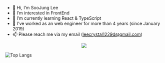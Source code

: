 - 👋 Hi, I’m SooJung Lee
- 👀 I’m interested in FrontEnd
- 🌱 I’m currently learning React & TypeScript
- 💞️ I've worked as an web engineer for more than 4 years (since January 2019)
- 📫 Please reach me via my email (leecrystal1229d@gmail.com)

<p align="center">
  <a href="https://skillicons.dev">
    <img src="https://skillicons.dev/icons?i=js,ts,react,redux,recoil,php,mysql,styledcomponents" />
  </a>
</p>

![Top Langs](https://github-readme-stats.vercel.app/api/top-langs/?username=crystal1229d&layout=compact)
